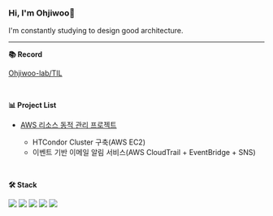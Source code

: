 ### Hi, I'm Ohjiwoo👋 

I'm constantly studying to design good architecture.
<hr/>

**📚 Record**

[Ohjiwoo-lab/TIL](https://github.com/Ohjiwoo-lab/TIL)

<br/>

**📊 Project List**

- [AWS 리소스 동적 관리 프로젝트](https://github.com/Ohjiwoo-lab/cloud-project)
  
  - HTCondor Cluster 구축(AWS EC2)
  - 이벤트 기반 이메일 알림 서비스(AWS CloudTrail + EventBridge + SNS)

<br/>

**🛠 Stack**

<div>
  <img src="https://img.shields.io/badge/Amazon AWS-232F3E?style=flat-square&logo=Amazon AWS&logoColor=white">
  <img src="https://img.shields.io/badge/python-3776AB?style=flat-square&logo=python&logoColor=white">
  <img src="https://img.shields.io/badge/Linux-FCC624?style=flat-square&logo=Linux&logoColor=black">
  <img src="https://img.shields.io/badge/Git-F05032?style=flat-square&logo=Git&logoColor=white">
  <img src="https://img.shields.io/badge/github-181717?style=flat-square&logo=github&logoColor=white">
</div>
